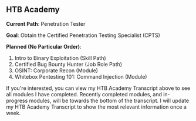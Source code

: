 HTB Academy
----------
**Current Path**: Penetration Tester

**Goal**: Obtain the Certified Penetration Testing Specialist (CPTS)

**Planned (No Particular Order)**: 
1. Intro to Binary Exploitation (Skill Path)
2. Certified Bug Bounty Hunter (Job Role Path)
3. OSINT: Corporate Recon (Module)
4. Whitebox Pentesting 101: Command Injection (Module)

If you're interested, you can view my HTB Academy Transcript above to see all modules I have completed. Recently completed modules, and in-progress modules, will be towards the bottom of the transcript. I will update my HTB Academy Transcript to show the most relevant information once a week.